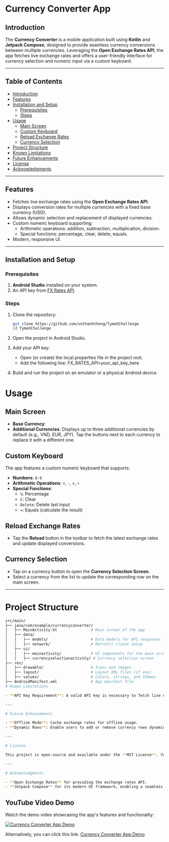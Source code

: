 # Currency Converter App

## Introduction

The **Currency Converter** is a mobile application built using **Kotlin** and **Jetpack Compose**, designed to provide seamless currency conversions between multiple currencies. Leveraging the **Open Exchange Rates API**, the app fetches live exchange rates and offers a user-friendly interface for currency selection and numeric input via a custom keyboard.

---

## Table of Contents

- [Introduction](#introduction)
- [Features](#features)
- [Installation and Setup](#installation-and-setup)
  - [Prerequisites](#prerequisites)
  - [Steps](#steps)
- [Usage](#usage)
  - [Main Screen](#main-screen)
  - [Custom Keyboard](#custom-keyboard)
  - [Reload Exchange Rates](#reload-exchange-rates)
  - [Currency Selection](#currency-selection)
- [Project Structure](#project-structure)
- [Known Limitations](#known-limitations)
- [Future Enhancements](#future-enhancements)
- [License](#license)
- [Acknowledgments](#acknowledgments)

---

## Features

- Fetches live exchange rates using the **Open Exchange Rates API**.
- Displays conversion rates for multiple currencies with a fixed base currency (USD).
- Allows dynamic selection and replacement of displayed currencies.
- Custom numeric keyboard supporting:
  - Arithmetic operations: addition, subtraction, multiplication, division.
  - Special functions: percentage, clear, delete, equals.
- Modern, responsive UI.

---

## Installation and Setup

### Prerequisites

1. **Android Studio** installed on your system.
2. An API key from [FX Rates API](https://fxratesapi.com/).

### Steps

1. Clone the repository:
   ```bash
   git clone https://github.com/vothanhthong/TymeXChallenge
   cd TymeXChallenge
   ```
2. Open the project in Android Studio.

3. Add your API key:
   - Open (or create) the local.properties file in the project root.
   - Add the following line:
     FX_RATES_API=your_api_key_here
4. Build and run the project on an emulator or a physical Android device.

# Usage

## Main Screen

- **Base Currency**:
- **Additional Currencies**: Displays up to three additional currencies by default (e.g., VND, EUR, JPY). Tap the buttons next to each currency to replace it with a different one.

## Custom Keyboard

The app features a custom numeric keyboard that supports:

- **Numbers**: `0-9`
- **Arithmetic Operations**: `+`, `-`, `×`, `÷`
- **Special Functions**:
  - `%`: Percentage
  - `C`: Clear
  - `Delete`: Delete last input
  - `=`: Equals (calculate the result)

## Reload Exchange Rates

- Tap the **Reload** button in the toolbar to fetch the latest exchange rates and update displayed conversions.

## Currency Selection

- Tap on a currency button to open the **Currency Selection Screen**.
- Select a currency from the list to update the corresponding row on the main screen.

---

# Project Structure

```bash
src/main/
├── java/com/example/currencyconverter/
│   ├── MainActivity.kt               # Main screen of the app
│   ├── data/
│   │   ├── models/                   # Data models for API responses
│   │   ├── network/                  # Retrofit client setup
│   ├── ui/
│   │   ├── mainactivity/             # UI components for the main screen
│   │   ├── currencyselectionactivity/ # Currency selection screen
├── res/
│   ├── drawable/                     # Icons and images
│   ├── layout/                       # Layout XML files (if any)
│   ├── values/                       # Colors, strings, and themes
├── AndroidManifest.xml               # App manifest file
# Known Limitations

- **API Key Requirement**: A valid API key is necessary to fetch live exchange rates.

---

# Future Enhancements

- **Offline Mode**: Cache exchange rates for offline usage.
- **Dynamic Rows**: Enable users to add or remove currency rows dynamically.

---

# License

This project is open-source and available under the **MIT License**. You are free to use, modify, and distribute it under the terms of the license.

---

# Acknowledgments

- **Open Exchange Rates** for providing the exchange rates API.
- **Jetpack Compose** for its modern UI framework, enabling a seamless development experience.
```

## YouTube Video Demo

Watch the demo video showcasing the app's features and functionality:

[![Currency Converter App Demo](https://youtu.be/crZeOMlwSvE)](https://youtu.be/crZeOMlwSvE)

Alternatively, you can click this link: [Currency Converter App Demo](https://youtu.be/crZeOMlwSvE)
